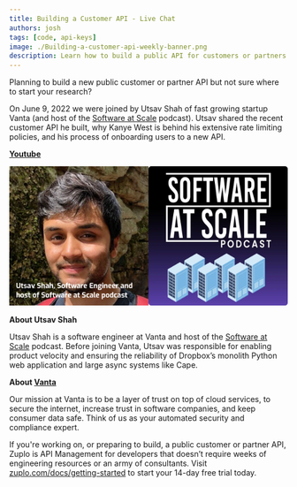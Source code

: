 ```yaml
---
title: Building a Customer API - Live Chat
authors: josh
tags: [code, api-keys]
image: ./Building-a-customer-api-weekly-banner.png
description: Learn how to build a public API for customers or partners
---
```


Planning to build a new public customer or partner API but not sure where to start your research?

On June 9, 2022 we were joined by Utsav Shah of fast growing startup Vanta (and host of the [Software at Scale](https://www.softwareatscale.dev/) podcast). Utsav shared the recent customer API he built, why Kanye West is behind his extensive rate limiting policies, and his process of onboarding users to a new API. 

**[Youtube](https://youtu.be/pk-JIjitRxg)**

![Utsav Shah](./utsav_shah.png)

**About Utsav Shah**

Utsav Shah is a software engineer at Vanta and host of the [Software at Scale](https://www.softwareatscale.dev/) podcast. Before joining Vanta, Utsav was responsible for enabling product velocity and ensuring the reliability of Dropbox’s monolith Python web application and large async systems like Cape.

**About [Vanta](https://www.vanta.com)**

Our mission at Vanta is to be a layer of trust on top of cloud services, to secure the internet, increase trust in software companies, and keep consumer data safe. Think of us as your automated security and compliance expert.

If you're working on, or preparing to build, a public customer or partner API, Zuplo is API Management for developers that doesn’t require weeks of engineering resources or an army of consultants. Visit [zuplo.com/docs/getting-started](https://zuplo.com/docs/getting-started) to start your 14-day free trial today.
